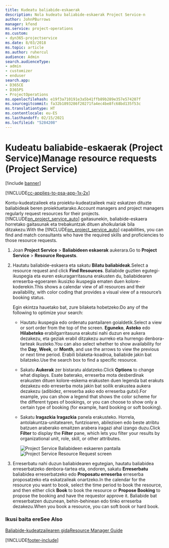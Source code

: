 ```yaml
---
title: Kudeatu baliabide-eskaerak
description: Nola kudeatu baliabide-eskaerak Project Service-n
author: JohnPBurrows
manager: kfend
ms.service: project-operations
ms.custom:
- dyn365-projectservice
ms.date: 8/03/2018
ms.topic: article
ms.author: ruhercul
audience: Admin
search.audienceType:
- admin
- customizer
- enduser
search.app:
- D365CE
- D365PS
- ProjectOperations
ms.openlocfilehash: e19f3a710191e3a5b41ffb89b289e357e574207f
ms.sourcegitcommit: fa32b1893286f20271fa4ec4be8fc68bd135f53c
ms.translationtype: HT
ms.contentlocale: eu-ES
ms.lasthandoff: 02/15/2021
ms.locfileid: "5284208"
---
```

# <a name="manage-resource-requests-project-service"></a><span data-ttu-id="12804-103">Kudeatu baliabide-eskaerak (Project Service)</span><span class="sxs-lookup"><span data-stu-id="12804-103">Manage resource requests (Project Service)</span></span>

[!include [banner](../includes/psa-now-project-operations.md)]

[!INCLUDE[cc-applies-to-psa-app-1x-2x](../includes/cc-applies-to-psa-app-1x-2x.md)]

<span data-ttu-id="12804-104">Kontu-kudeatzaileek eta proiektu-kudeatzaileek maiz eskatzen dituzte baliabideak beren proiektuetarako.</span><span class="sxs-lookup"><span data-stu-id="12804-104">Account managers and project managers regularly request resources for their projects.</span></span> <span data-ttu-id="12804-105">[!INCLUDE[pn_project_service_auto](../includes/pn-project-service-auto.md)] gaitasunekin, baliabide-eskaera horretako gaitasunak eta trebakuntzak dituen aholkulariak bila ditzakezu.</span><span class="sxs-lookup"><span data-stu-id="12804-105">With the [!INCLUDE[pn_project_service_auto](../includes/pn-project-service-auto.md)] capabilities, you can find and match consultants who have the required skills and proficiencies to those resource requests.</span></span>  
  
1. <span data-ttu-id="12804-106">Joan **Project Service** > **Baliabideen eskaerak** aukerara.</span><span class="sxs-lookup"><span data-stu-id="12804-106">Go to **Project Service** > **Resource Requests**.</span></span>  
  
2. <span data-ttu-id="12804-107">Hautatu baliabide-eskaera eta sakatu **Bilatu baliabideak**.</span><span class="sxs-lookup"><span data-stu-id="12804-107">Select a resource request and click **Find Resources**.</span></span> <span data-ttu-id="12804-108">Baliabide guztien egutegi-ikuspegia eta euren eskuragarritasuna erakusten du, baliabidearen erreserba-egoeraren ikusizko ikuspegia ematen duen kolore-koderekin.</span><span class="sxs-lookup"><span data-stu-id="12804-108">This shows a calendar view of all resources and their availability, with color coding that provides a visual view of a resource’s booking status.</span></span>  
  
    <span data-ttu-id="12804-109">Egin ekintza hauetako bat, zure bilaketa hobetzeko:</span><span class="sxs-lookup"><span data-stu-id="12804-109">Do any of the following to optimize your search:</span></span>  
  
   -   <span data-ttu-id="12804-110">Hautatu ikuspegia edo ordenatu pantailaren goialdetik.</span><span class="sxs-lookup"><span data-stu-id="12804-110">Select a view or sort order from the top of the screen.</span></span> <span data-ttu-id="12804-111">**Eguneko**, **Asteko** edo **Hilabeteko** erabilgarritasuna erakutsi nahi duzun ere aukera dezakezu, eta geziak erabil ditzakezu aurreko eta hurrengo denbora-tarteak ikusteko.</span><span class="sxs-lookup"><span data-stu-id="12804-111">You can also select whether to show availability for the **Day**, **Week**, or **Month**, and use the arrows to view the previous or next time period.</span></span> <span data-ttu-id="12804-112">Erabili bilaketa-koadroa, baliabide jakin bat bilatzeko.</span><span class="sxs-lookup"><span data-stu-id="12804-112">Use the search box to find a specific resource.</span></span>  
  
   -   <span data-ttu-id="12804-113">Sakatu **Aukerak** zer bistaratu aldatzeko.</span><span class="sxs-lookup"><span data-stu-id="12804-113">Click **Options** to change what displays.</span></span> <span data-ttu-id="12804-114">Esate baterako, erreserba mota desberdinak erakusten dituen kolore-eskema erakusten duen legenda bat erakuts dezakezu edo erreserba mota jakin bat soilik erakustea aukera dezakezu (adibidez, erreserba asko edo erreserba gutxi).</span><span class="sxs-lookup"><span data-stu-id="12804-114">For example, you can show a legend that shows the color scheme for the different types of bookings, or you can choose to show only a certain type of booking (for example, hard booking or soft booking).</span></span>  
  
   -   <span data-ttu-id="12804-115">Sakatu **Iragazkia** **Iragazkia** panela erakusteko. Horrela, antolakuntza-unitatearen, funtzioaren, abilezioen edo beste atribtu batzuen araberako emaitzen arabera iragazi ahal izango duzu.</span><span class="sxs-lookup"><span data-stu-id="12804-115">Click **Filter** to display the **Filter** pane, which lets you filter your results by organizational unit, role, skill, or other attributes.</span></span>  
  
       <span data-ttu-id="12804-116">![Project Service Baliabideen eskaeren pantaila](../psa/media/project-service-resource-request-screen.png "Project Service Baliabideen eskaeren pantaila")</span><span class="sxs-lookup"><span data-stu-id="12804-116">![Project Service Resource Request screen](../psa/media/project-service-resource-request-screen.png "Project Service Resource Request screen")</span></span>  
  
3. <span data-ttu-id="12804-117">Erreserbatu nahi duzun baliabidearen egutegian, hautatu baliabidea erreserbatzeko denbora-tartea eta, ondoren, sakatu **Erreserbatu** baliabidea erreserbatzeko edo **Proposatu erreserba** erreserba proposatzeko eta eskatzaileak onartzeko.</span><span class="sxs-lookup"><span data-stu-id="12804-117">In the calendar for the resource you want to book, select the time period to book the resource, and then either click **Book** to book the resource or **Propose Booking** to propose the booking and have the requestor approve it.</span></span> <span data-ttu-id="12804-118">Baliabide bat erreserbatzen duzunean, behin-behinean edo tinko erreserba dezakezu.</span><span class="sxs-lookup"><span data-stu-id="12804-118">When you book a resource, you can soft book or hard book.</span></span>  
  
### <a name="see-also"></a><span data-ttu-id="12804-119">Ikusi baita ere</span><span class="sxs-lookup"><span data-stu-id="12804-119">See Also</span></span>  
 [<span data-ttu-id="12804-120">Baliabide-kudeatzailearen gida</span><span class="sxs-lookup"><span data-stu-id="12804-120">Resource Manager Guide</span></span>](../psa/resource-manager-guide.md)


[!INCLUDE[footer-include](../includes/footer-banner.md)]